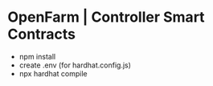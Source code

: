 # OpenFarm | Controller Smart Contracts

* npm install
* create .env (for hardhat.config.js)
* npx hardhat compile